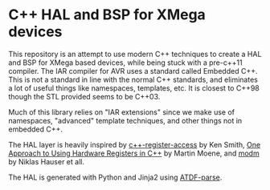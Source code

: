 # C++ HAL and BSP for XMega devices
This repository is an attempt to use modern C++ techniques to create a HAL and BSP for
XMega based devices, while being stuck with a pre-c++11 compiler. The IAR compiler for AVR
uses a standard called Embedded C++. This is not a standard in line with the normal C++ standards,
and eliminates a lot of useful things like namespaces, templates, etc. It is closest to C++98 though
the STL provided seems to be C++03.

Much of this library relies on "IAR extensions" since we make use of namespaces, "advanced" template
techniques, and other things not in embedded C++.

The HAL layer is heavily inspired by [c++-register-access](https://yogiken.wordpress.com/2010/02/10/on-publishing/) by Ken Smith, 
[One Approach to Using Hardware Registers in C++](https://accu.org/index.php/journals/1606) by Martin Moene, 
and [modm](https://github.com/modm-io) by Niklas Hauser et all. 

The HAL is generated with Python and Jinja2 using [ATDF-parse](https://github.com/CrustyAuklet/ATDF-parse).
